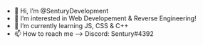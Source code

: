 - 👋 Hi, I’m @SenturyDevelopment
- 👀 I’m interested in Web Developement & Reverse Engineering!
- 🌱 I’m currently learning JS, CSS & C++
- 📫 How to reach me --> Discord: Sentury#4392

<!---
SenturyDevelopment/SenturyDevelopment is a ✨ special ✨ repository because its `README.md` (this file) appears on your GitHub profile.
You can click the Preview link to take a look at your changes.
--->

